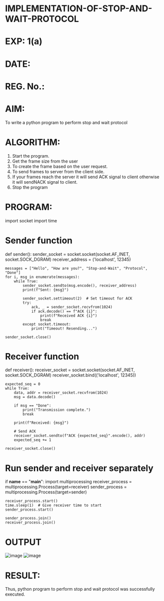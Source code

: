 # IMPLEMENTATION-OF-STOP-AND-WAIT-PROTOCOL
# EXP: 1(a)
# DATE:
# REG. No.: 
# AIM:
To write a python program to perform stop and wait protocol
# ALGORITHM:
1. Start the program.
2. Get the frame size from the user
3. To create the frame based on the user request.
4. To send frames to server from the client side.
5. If your frames reach the server it will send ACK signal to client otherwise it will sendNACK signal to client.
6. Stop the program
# PROGRAM:
import socket
import time

# Sender function
def sender():
    sender_socket = socket.socket(socket.AF_INET, socket.SOCK_DGRAM)
    receiver_address = ('localhost', 12345)

    messages = ["Hello", "How are you?", "Stop-and-Wait", "Protocol", "Done"]
    for i, msg in enumerate(messages):
        while True:
            sender_socket.sendto(msg.encode(), receiver_address)
            print(f"Sent: {msg}")

            sender_socket.settimeout(2)  # Set timeout for ACK
            try:
                ack, _ = sender_socket.recvfrom(1024)
                if ack.decode() == f"ACK {i}":
                    print(f"Received ACK {i}")
                    break
            except socket.timeout:
                print("Timeout! Resending...")

    sender_socket.close()


# Receiver function
def receiver():
    receiver_socket = socket.socket(socket.AF_INET, socket.SOCK_DGRAM)
    receiver_socket.bind(('localhost', 12345))

    expected_seq = 0
    while True:
        data, addr = receiver_socket.recvfrom(1024)
        msg = data.decode()

        if msg == "Done":
            print("Transmission complete.")
            break

        print(f"Received: {msg}")

        # Send ACK
        receiver_socket.sendto(f"ACK {expected_seq}".encode(), addr)
        expected_seq += 1

    receiver_socket.close()


# Run sender and receiver separately
if __name__ == "__main__":
    import multiprocessing
    receiver_process = multiprocessing.Process(target=receiver)
    sender_process = multiprocessing.Process(target=sender)

    receiver_process.start()
    time.sleep(1)  # Give receiver time to start
    sender_process.start()

    sender_process.join()
    receiver_process.join()

# OUTPUT
![image](https://github.com/user-attachments/assets/87c9d392-c537-444f-a107-3f35017fb699)
![image](https://github.com/user-attachments/assets/9a447238-5e20-4075-913d-5569c5bb0cad)

# RESULT:
Thus, python program to perform stop and wait protocol was successfully executed.

